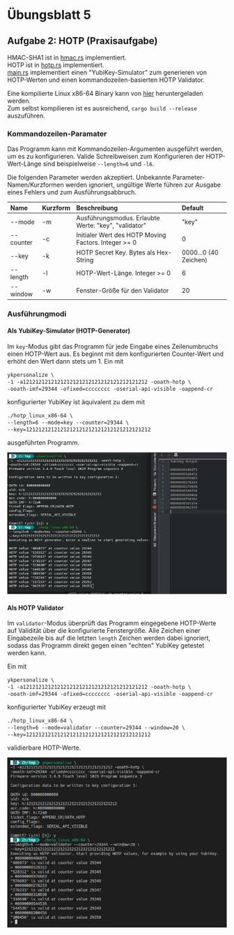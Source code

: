 # Übungsblatt 5

## Aufgabe 2: HOTP (Praxisaufgabe)

HMAC-SHA1 ist in [hmac.rs](exercise_2/src/hmac.rs) implementiert.\
HOTP ist in [hotp.rs](exercise_2/src/hotp.rs) implementiert.\
[main.rs](exercise_2/src/main.rs) implementiert einen "YubiKey-Simulator" zum generieren von HOTP-Werten
und einen kommandozeilen-basierten HOTP Validator.

Eine kompilierte Linux x86-64 Binary kann von [hier](exercise_2/assets/hotp_linux_x86-64?raw=true) heruntergeladen werden.\
Zum selbst kompilieren ist es ausreichend, `cargo build --release` auszuführen.

### Kommandozeilen-Paramater

Das Programm kann mit Kommandozeilen-Argumenten ausgeführt werden, um es zu konfigurieren. Valide Schreibweisen zum
Konfigurieren der HOTP-Wert-Länge sind beispielweise `--length=6` und `-l6`.

Die folgenden Parameter werden akzeptiert. Unbekannte Parameter-Namen/Kurzformen werden ignoriert, ungültige Werte führen zur Ausgabe eines Fehlers und zum Ausführungsabbruch.

| Name      | Kurzform | Beschreibung                                         | Default               |
| :-------- | :------- | :--------------------------------------------------- | :-------------------- |
| --mode    | -m       | Ausführungsmodus. Erlaubte Werte: "key", "validator" | "key"                 |
| --counter | -c       | Initialer Wert des HOTP Moving Factors. Integer >= 0 | 0                     |
| --key     | -k       | HOTP Secret Key. Bytes als Hex-String                | 0000...0 (40 Zeichen) |
| --length  | -l       | HOTP-Wert-Länge. Integer >= 0                        | 6                     |
| --window  | -w       | Fenster-Größe für den Validator                      | 20                    |

### Ausführungmodi

#### Als YubiKey-Simulator (HOTP-Generator)

Im `key`-Modus gibt das Programm für jede Eingabe eines Zeilenumbruchs einen HOTP-Wert aus. Es beginnt mit dem
konfigurierten Counter-Wert und erhöht den Wert dann stets um 1.
Ein mit
```
ykpersonalize \
-1 -a1212121212121212121212121212121212121212 -ooath-hotp \
-ooath-imf=29344 -ofixed=cccccccc -oserial-api-visible -oappend-cr
```
konfigurierter YubiKey ist äquivalent zu dem mit
```
./hotp_linux_x86-64 \
--length=6 --mode=key --counter=29344 \
--key=1212121212121212121212121212121212121212
```
ausgeführten Programm.

<img src="exercise_2/assets/screenshot2.png" width="600px" />

#### Als HOTP Validator

Im `validator`-Modus überprüft das Programm eingegebene HOTP-Werte auf Validität über die konfigurierte Fenstergröße. Alle Zeichen einer Eingabezeile bis auf die letzten `length` Zeichen werden dabei ignoriert, sodass das Programm direkt gegen einen "echten" YubiKey getestet werden kann.

Ein mit
```
ykpersonalize \
-1 -a1212121212121212121212121212121212121212 -ooath-hotp \
-ooath-imf=29344 -ofixed=cccccccc -oserial-api-visible -oappend-cr
```
konfigurierter YubiKey erzeugt mit
```
./hotp_linux_x86-64 \
--length=6 --mode=validator --counter=29344 --window=20 \
--key=1212121212121212121212121212121212121212
```
validierbare HOTP-Werte.

<img src="exercise_2/assets/screenshot1.png" width="600px" />

